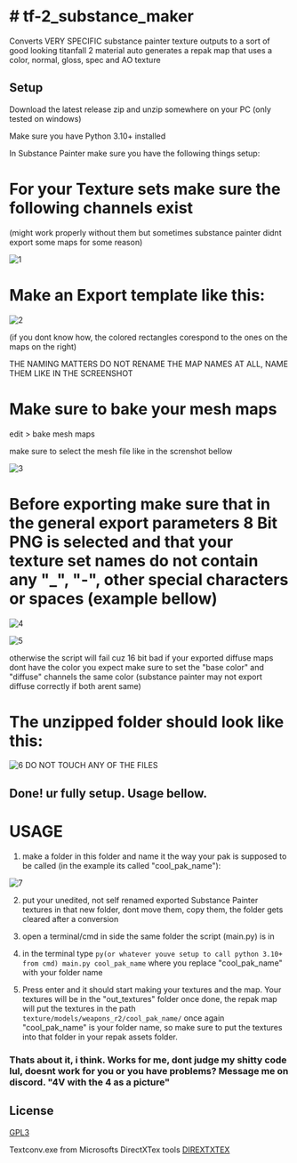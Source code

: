 
# # tf-2_substance_maker
Converts VERY SPECIFIC substance painter texture outputs to a sort of good looking titanfall 2 material
auto generates a repak map that uses a color, normal, gloss, spec and AO texture






## Setup


Download the latest release zip and unzip somewhere on your PC (only tested on windows)

Make sure you have Python 3.10+ installed

In Substance Painter make sure you have the following things setup:

# For your Texture sets make sure the following channels exist 

(might work properly without them but sometimes substance painter didnt export some maps for some reason)

![1](https://media.discordapp.net/attachments/310443386429767690/1112555378308288544/image.png?width=639&height=427)


# Make an Export template like this: 

![2](https://media.discordapp.net/attachments/310443386429767690/1112555223559442523/image.png?width=950&height=670)

(if you dont know how, the colored rectangles corespond to the ones on the maps on the right)

THE NAMING MATTERS DO NOT RENAME THE MAP NAMES AT ALL, NAME THEM LIKE IN THE SCREENSHOT

# Make sure to bake your mesh maps

edit > bake mesh maps

make sure to select the mesh file like in the screnshot bellow

![3](https://media.discordapp.net/attachments/310443386429767690/1112554754380398644/image.png?width=877&height=625)

# Before exporting make sure that in the general export parameters 8 Bit PNG is selected and that your texture set names do not contain any "_", "-", other special characters or spaces (example bellow)

![4](https://media.discordapp.net/attachments/310443386429767690/1112555261253648464/image.png?width=660&height=292)

![5](https://media.discordapp.net/attachments/310443386429767690/1112558229600354415/image.png?width=653&height=231)

otherwise the script will fail cuz 16 bit bad
if your exported diffuse maps dont have the color you expect make sure to set the "base color" and "diffuse" channels the same color (substance painter may not export diffuse correctly if both arent same)


# The unzipped folder should look like this:

![6](https://media.discordapp.net/attachments/310443386429767690/1112557511216742411/image.png?width=557&height=136)
DO NOT TOUCH ANY OF THE FILES

## Done! ur fully setup. Usage bellow.



# USAGE

1. make a folder in this folder and name it the way your pak is supposed to be called (in the example its called "cool_pak_name"):

![7](https://media.discordapp.net/attachments/310443386429767690/1112559153567776808/image.png?width=554&height=131)

2. put your unedited, not self renamed exported Substance Painter textures in that new folder, dont move them, copy them, the folder gets cleared after a conversion
3. open a terminal/cmd in side the same folder the script (main.py) is in
4. in the terminal type ```py(or whatever youve setup to call python 3.10+ from cmd) main.py cool_pak_name```
where you replace "cool_pak_name" with your folder name

5. Press enter and it should start making your textures and the map. 
Your textures will be in the "out_textures" folder once done, the repak map will put the textures in the path ```texture/models/weapons_r2/cool_pak_name/``` once again "cool_pak_name" is your folder name, so make sure to put the textures into that folder in your repak assets folder.

### Thats about it, i think. Works for me, dont judge my shitty code lul, doesnt work for you or you have problems? Message me on discord. "4V with the 4 as a picture"


## License

[GPL3](https://github.com/EM4Volts/tf-2_substance_maker/blob/main/LICENSE)

Textconv.exe from Microsofts DirectXTex tools [DIREXTXTEX](https://github.com/microsoft/DirectXTex)

